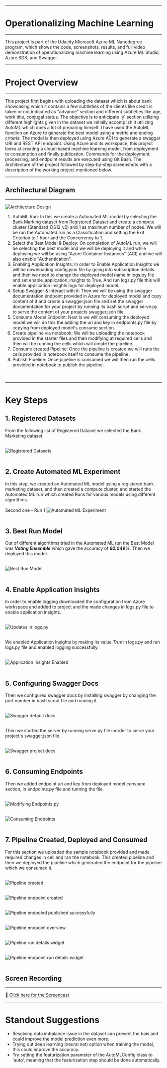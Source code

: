 ***
# Operationalizing Machine Learning
***
This project is part of the Udacity Microsoft Azure ML Nanodegree program, which shows the code, screenshots, results, and full video demonstration of operationalizing machine learning using Azure ML Studio, Azure SDK, and Swagger.
***
# Project Overview
***
This project first begins with uploading the dataset which is about bank showcasing which it contains a few subtleties of the clients like credit is taken or not indicated as "advance" section and different subtleties like age, work title, conjugal status. The objective is to anticipate 'y' section utilizing different highlights given in the dataset we initially accomplish it utilizing AutoML which does a lot of preparing himself. I have used the AutoML function on Azure to generate the best model using a metric and ending criteria. The model is then deployed using Azure ACI to generate a swagger URI and REST API endpoint. Using Azure and its workspace, this project looks at creating a cloud-based machine learning model, from deployment to consumption and finally publication. Commands for the deployment, processing, and endpoint results are executed using Git Bash.
The Architecture of the project followed by step-by-step screenshots with a description of the working project mentioned below.
***

## Architectural Diagram
***
![Architecture Design](https://github.com/prathyushapatel/Operationalizing_ML/blob/main/Images/Project-Architecture.png)
1. AutoML Run: In this we create a Automated ML model by selecting the Bank Marking dataset from Registered Dataset and create a compute cluster (Standard_DS12_v2) and 1 as maximum number of nodes. We will be run the Automated run as a Classification and setting the Exit Criterion to 1 hour and the Concurrency to 1.
2. Select the Best Model & Deploy: On completion of AutoML run, we will be selecting the best model and we will be deploying it and while deploying we will be using "Azure Container Instances" (ACI) and we will also enable "Authentication".
3. Enabling Application Insights: In order to Enable Application Insights we will be downloading config.json file by going into subscription details and then we need to change the deployed model name in logs.py file and set enable_application_insights to True. And run logs.py file this will enable application insights logs for deployed model.
4. Setup Swagger & interact with it: Then we will be using the swagger documentation endpoint provided in Azure for deployed model and copy content of it and create a swagger.json file and set the swagger documentation for your project by running its bash script and serve.py to serve the content of your projects swagger.json file.
5. Consume Model Endpoint: Next is we will consuming the deployed model we will do this the adding the uri and key in endpoints.py file by copying from deployed model's consume section.
6. Create pipeline via notebook: We will be uploading the notebook provided in the starter files and then modifying at required cells and then will be running the cells which will create the pipeline.
7. Consume created Pipeline: Once the pipeline is created we will runs the cells provided in notebook itself to consume the pipeline.
8. Publish Pipeline: Once pipeline is consumed we will then run the cells provided in notebook to publish the pipeline.<br /><br /><br />
***
# Key Steps
## 1. Registered Datasets

From the following list of Registered Dataset we selected the Bank Marketing dataset.<br /><br />

![Registered Datasets](https://github.com/prathyushapatel/Operationalizing_ML/blob/main/Images/Project-1.png)<br /><br />

## 2. Create Automated ML Experiment

In this step, we created an Automated ML model using a registered bank marketing dataset, and then created a compute cluster, and started the Automated ML run which created Runs for various models using different algorithms.<br /><br />
Second one - Run 1
![Automated ML Experiment](https://github.com/prathyushapatel/Operationalizing_ML/blob/main/Images/2.png)<br /><br />

## 3. Best Run Model

Out of different algorithms tried in the Automated ML run the Best Model was ***Voting Ensemble*** which gave the accuracy of ***92.049%***. Then we deployed this model.<br /><br />

![Best Run Model](https://github.com/prathyushapatel/Operationalizing_ML/blob/main/Images/3.png)<br /><br />

## 4. Enable Application Insights

In order to enable logging downloaded the configuration from Azure workspace and added to project and the made changes in logs.py file to enable application insights. <br /><br />

![Updates in logs.py](https://github.com/prathyushapatel/Operationalizing_ML/blob/main/Images/4.png)<br /><br />

We enabled Application Insights by making its value *True* in logs.py and ran logs.py file and enabled logging successfully.<br /><br />

![Application Insights Enabled](https://github.com/prathyushapatel/Operationalizing_ML/blob/main/Images/5.png)<br /><br />

## 5. Configuring Swagger Docs

Then we configured swagger docs by installing swagger by changing the port number in bash script file and running it.<br /><br />

![Swagger default docs](https://github.com/prathyushapatel/Operationalizing_ML/blob/main/Images/6.png)<br /><br />

Then we started the server by running serve.py file inorder to serve your project's swagger.json file.<br /><br />

![Swagger project docs](https://github.com/prathyushapatel/Operationalizing_ML/blob/main/Images/7.png)<br /><br />

## 6. Consuming Endpoints
Then we added endpoint uri and key from deployed model *consume* section, in endpoints.py file and running the file.<br /><br />

![Modifying Endpoints.py](https://github.com/prathyushapatel/Operationalizing_ML/blob/main/Images/8.png)<br /><br />

![Consuming Endpoints](https://github.com/prathyushapatel/Operationalizing_ML/blob/main/Images/9.png)<br /><br />

## 7. Pipeline Created, Deployed and Consumed

For this section we uploaded the sample notebook provided and made required changes in cell and ran the notebook. This created pipeline and then we deployed the pipeline which generated the endpoint for the pipeline which we consumed it.<br /><br />

![Pipeline created](https://github.com/prathyushapatel/Operationalizing_ML/blob/main/Images/14.png)<br /><br />

![Pipeline endpoint created](https://github.com/prathyushapatel/Operationalizing_ML/blob/main/Images/15.png)<br /><br />

![Pipeline endpoind published successfully](https://github.com/prathyushapatel/Operationalizing_ML/blob/main/Images/5.png)<br /><br />

![Pipeline endpoint overview](https://github.com/prathyushapatel/Operationalizing_ML/blob/main/Images/17.png)<br /><br />

![Pipeline run details widget](https://github.com/prathyushapatel/Operationalizing_ML/blob/main/Images/18.png)<br /><br />

![Pipeline endpoint run details widget](https://github.com/prathyushapatel/Operationalizing_ML/blob/main/Images/19.png)<br /><br />



## Screen Recording
***
:movie_camera: [Click here for the Screencast](https://github.com/prathyushapatel/Operationalizing_ML/blob/main/Images/Screencast.mp4)
***

# Standout Suggestions
- Resolving data imbalance issue in the dataset can prevent the bais and could improve the model prediction even more.
- Trying out deep learning (neural net) option when training the model, this could improve the accuracy.
- Try setting the featurization parameter of the AutoMLConfig class to 'auto', meaning that the featurization step should be done automatically.

